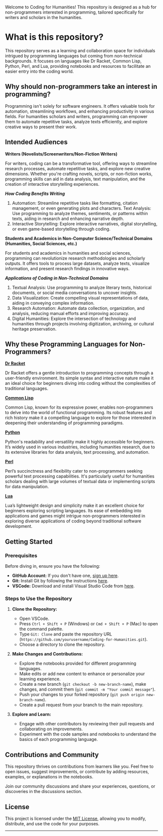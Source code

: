 


Welcome to Coding for Humanities! This repository is designed as a hub for non-programmers interested in programming, tailored specifically for writers and scholars in the humanities.

# What is this repository?

This repository serves as a learning and collaboration space for individuals intrigued by programming languages but coming from non-technical backgrounds. It focuses on languages like Dr Racket, Common Lisp, Python, Perl, and Lua, providing notebooks and resources to facilitate an easier entry into the coding world.

## Why should non-programmers take an interest in programming?

Programming isn't solely for software engineers. It offers valuable tools for automation, streamlining workflows, and enhancing productivity in various fields. For humanities scholars and writers, programming can empower them to automate repetitive tasks, analyze texts efficiently, and explore creative ways to present their work.

## Intended Audiences

**Writers (Novelists/Screenwriters/Non-Fiction Writers)**

For writers, coding can be a transformative tool, offering ways to streamline research processes, automate repetitive tasks, and explore new creative dimensions. Whether you're crafting novels, scripts, or non-fiction works, programming skills can aid in data analysis, text manipulation, and the creation of interactive storytelling experiences.

***How Coding Benefits Writing***

1. Automation: Streamline repetitive tasks like formatting, citation management, or even generating plots and characters.
Text Analysis: Use programming to analyze themes, sentiments, or patterns within texts, aiding in research and enhancing narrative depth.
2. Interactive Storytelling: Explore interactive narratives, digital storytelling, or even game-based storytelling through coding.

**Students and Academics in Non-Computer Science/Technical Domains (Humanities, Social Sciences, etc.)**

For students and academics in humanities and social sciences, programming can revolutionize research methodologies and scholarly outputs. It offers tools to process large datasets, analyze texts, visualize information, and present research findings in innovative ways.

***Applications of Coding in Non-Technical Domains***

1. Textual Analysis: Use programming to analyze literary texts, historical documents, or social media conversations to uncover insights.
2. Data Visualization: Create compelling visual representations of data, aiding in conveying complex information.
3. Research Automation: Automate data collection, organization, and analysis, reducing manual efforts and improving accuracy.
4. Digital Humanities: Explore the intersection of technology and humanities through projects involving digitization, archiving, or cultural heritage preservation.


## Why these Programming Languages for Non-Programmers?

**[Dr Racket](https://github.com/MiragianCycle/CodingForHumanities/blob/main/DrRacket/README.MD)**

Dr Racket offers a gentle introduction to programming concepts through a user-friendly environment. Its simple syntax and interactive nature make it an ideal choice for beginners diving into coding without the complexities of traditional languages.

**[Common Lisp](https://github.com/MiragianCycle/CodingForHumanities/blob/main/LISP/README.MD)**

Common Lisp, known for its expressive power, enables non-programmers to delve into the world of functional programming. Its robust features and rich history make it a compelling language to explore for those interested in deepening their understanding of programming paradigms.

**[Python](https://github.com/MiragianCycle/CodingForHumanities/blob/main/Python/README.MD)**

Python's readability and versatility make it highly accessible for beginners. It’s widely used in various industries, including humanities research, due to its extensive libraries for data analysis, text processing, and automation.

**[Perl](https://github.com/MiragianCycle/CodingForHumanities/blob/main/Perl/README.MD)**

Perl’s succinctness and flexibility cater to non-programmers seeking powerful text processing capabilities. It's particularly useful for humanities scholars dealing with large volumes of textual data or implementing scripts for data manipulation.

**[Lua](https://github.com/MiragianCycle/CodingForHumanities/blob/main/Lua/README.MD)**

Lua’s lightweight design and simplicity make it an excellent choice for beginners exploring scripting languages. Its ease of embedding into applications and games might intrigue non-programmers interested in exploring diverse applications of coding beyond traditional software development.


## Getting Started

### Prerequisites

Before diving in, ensure you have the following:

- **GitHub Account:** If you don't have one, [sign up here](https://github.com/join).
- **Git:** Install Git by following the instructions [here](https://git-scm.com/downloads).
- **VSCode:** Download and install Visual Studio Code from [here](https://code.visualstudio.com/).

### Steps to Use the Repository

1. **Clone the Repository:**
   - Open VSCode.
   - Press `Ctrl + Shift + P` (Windows) or `Cmd + Shift + P` (Mac) to open the command palette.
   - Type `Git: Clone` and paste the repository URL (`https://github.com/yourusername/Coding-for-Humanities.git`).
   - Choose a directory to clone the repository.

2. **Make Changes and Contributions:**
   - Explore the notebooks provided for different programming languages.
   - Make edits or add new content to enhance or personalize your learning experience.
   - Create a new branch (`git checkout -b new-branch-name`), make changes, and commit them (`git commit -m "Your commit message"`).
   - Push your changes to your forked repository (`git push origin new-branch-name`).
   - Create a pull request from your branch to the main repository.

3. **Explore and Learn:**
   - Engage with other contributors by reviewing their pull requests and collaborating on improvements.
   - Experiment with the code samples and notebooks to understand the basics of each programming language.

## Contributions and Community

This repository thrives on contributions from learners like you. Feel free to open issues, suggest improvements, or contribute by adding resources, examples, or explanations in the notebooks.

Join our community discussions and share your experiences, questions, or discoveries in the discussions section.

## License

This project is licensed under the [MIT License](LICENSE), allowing you to modify, distribute, and use the code for your purposes.

---
 
 
 
 
 
